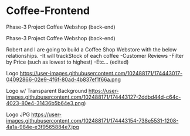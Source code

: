 # Coffee-Frontend
Phase-3 Project Coffee Webshop (back-end)

Phase-3 Project Coffee Webshop (back-end)

Robert and I are going to build a Coffee Shop Webstore with the below relationships. -It will trackStock of each coffee -Customer Reviews -Filter by Price (such as lowest to highest) -Etc… (edited)

Logo https://user-images.githubusercontent.com/102488171/174443017-04092866-02e9-4f6f-80ad-4b837ef1f66a.png

Logo w/ Transparent Background https://user-images.githubusercontent.com/102488171/174443127-2ddbd44d-c64c-4023-80e4-31436b5b64e3.png)

Logo JPG https://user-images.githubusercontent.com/102488171/174443154-738e5531-1208-4a1a-984e-e3f9565884e7.jpg